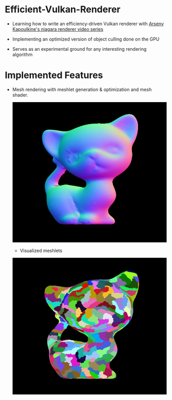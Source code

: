 # Efficient-Vulkan-Renderer

* Learning how to write an efficiency-driven Vulkan renderer with [Arseny Kapoulkine's niagara renderer video series](https://youtu.be/BR2my8OE1Sc)

* Implementing an optimized version of object culling done on the GPU

* Serves as an experimental ground for any interesting rendering algorithm


# Implemented Features

* Mesh rendering with meshlet generation & optimization and mesh shader. 

    ![Mesh_Shader_Correct](images/Mesh_Shader_Correct.png)

    * Visualized meshlets

    ![Meshlet_Visualized](images/Meshlet_Visualized.png)